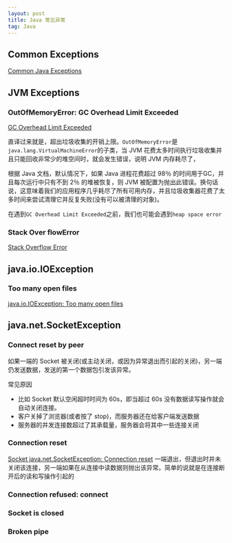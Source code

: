 ```yaml
---
layout: post
title: Java 常见异常
tag: Java
---
```

## Common Exceptions
[Common Java Exceptions](https://www.baeldung.com/java-common-exceptions)

## JVM Exceptions
### OutOfMemoryError: GC Overhead Limit Exceeded
[GC Overhead Limit Exceeded](https://www.baeldung.com/java-gc-overhead-limit-exceeded)

直译过来就是，超出垃圾收集的开销上限。`OutOfMemoryError`是`java.lang.VirtualMachineError`的子类，当 JVM 花费太多时间执行垃圾收集并且只能回收非常少的堆空间时，就会发生错误，说明 JVM 内存耗尽了，
                                   
根据 Java 文档，默认情况下，如果 Java 进程花费超过 98％ 的时间用于GC，并且每次运行中只有不到 2％ 的堆被恢复，则 JVM 被配置为抛出此错误。换句话说，这意味着我们的应用程序几乎耗尽了所有可用内存，并且垃圾收集器花费了太多时间来尝试清理它并反复失败(没有可以被清理的对象)。

在遇到`GC Overhead Limit Exceeded`之前，我们也可能会遇到`heap space error`


### Stack Over flowError
[Stack Overflow Error](https://www.baeldung.com/java-stack-overflow-error)

## java.io.IOException
### Too many open files
[java.io.IOException: Too many open files](https://www.cnblogs.com/kongzhongqijing/articles/3735664.html)

## java.net.SocketException
### Connect reset by peer
如果一端的 Socket 被关闭(或主动关闭，或因为异常退出而引起的关闭)，另一端仍发送数据，发送的第一个数据包引发该异常。

常见原因
* 比如 Socket 默认空闲超时时间为 60s，即当超过 60s 没有数据读写操作就会自动关闭连接。
* 客户关掉了浏览器(或者按了 stop)，而服务器还在给客户端发送数据
* 服务器的并发连接数超过了其承载量，服务器会将其中一些连接关闭

### Connection reset
[Socket java.net.SocketException: Connection reset](https://blog.csdn.net/xc_zhou/article/details/80950753)
一端退出，但退出时并未关闭该连接，另一端如果在从连接中读数据则抛出该异常。简单的说就是在连接断开后的读和写操作引起的

### Connection refused: connect

### Socket is closed

### Broken pipe